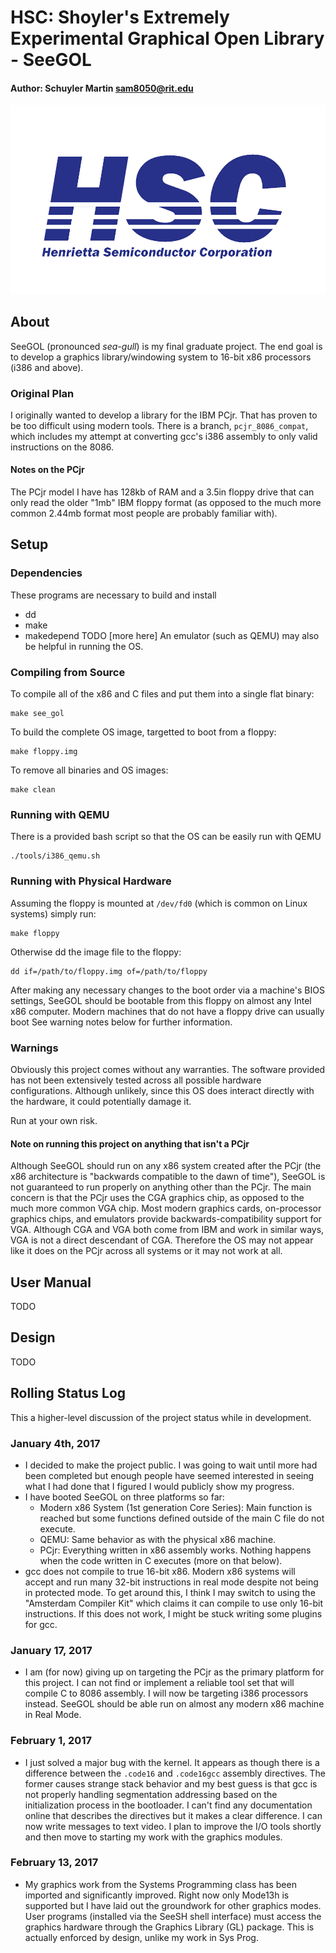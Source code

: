 # HSC: Shoyler's Extremely Experimental Graphical Open Library - SeeGOL
#### Author:  Schuyler Martin <sam8050@rit.edu>

![alt tag](/media/hsc.png)


## About
SeeGOL (pronounced _sea-gull_) is my final graduate project. The end goal is to
develop a graphics library/windowing system to 16-bit x86 processors (i386 and
above).

### Original Plan
I originally wanted to develop a library for the IBM PCjr. That has proven to
be too difficult using modern tools. There is a branch, `pcjr_8086_compat`,
which includes my attempt at converting gcc's i386 assembly to only valid
instructions on the 8086.

#### Notes on the PCjr
The PCjr model I have has 128kb of RAM and a 3.5in floppy drive that can only
read the older "1mb" IBM floppy format (as opposed to the much more common
2.44mb format most people are probably familiar with).


## Setup

### Dependencies
These programs are necessary to build and install 
- dd
- make
- makedepend
TODO [more here]
An emulator (such as QEMU) may also be helpful in running the OS.

### Compiling from Source
To compile all of the x86 and C files and put them into a single flat binary:
```shell
make see_gol
```
To build the complete OS image, targetted to boot from a floppy:
```shell
make floppy.img
```
To remove all binaries and OS images:
```shell
make clean
```

### Running with QEMU
There is a provided bash script so that the OS can be easily run with QEMU
```shell
./tools/i386_qemu.sh
```

### Running with Physical Hardware
Assuming the floppy is mounted at `/dev/fd0` (which is common on Linux systems)
simply run:
```shell
make floppy
```
Otherwise dd the image file to the floppy:
```shell
dd if=/path/to/floppy.img of=/path/to/floppy 
```
After making any necessary changes to the boot order via a machine's BIOS
settings, SeeGOL should be bootable from this floppy on almost any Intel x86
computer. Modern machines that do not have a floppy drive can usually boot
See warning notes below for further information.

### Warnings
Obviously this project comes without any warranties. The software provided has
not been extensively tested across all possible hardware configurations.
Although unlikely, since this OS does interact directly with the hardware, it
could potentially damage it.

Run at your own risk.

#### Note on running this project on anything that isn't a PCjr
Although SeeGOL should run on any x86 system created after the PCjr (the x86
architecture is "backwards compatible to the dawn of time"), SeeGOL is not
guaranteed to run properly on anything other than the PCjr. The main concern is
that the PCjr uses the CGA graphics chip, as opposed to the much more common
VGA chip. Most modern graphics cards, on-processor graphics chips, and
emulators provide backwards-compatibility support for VGA. Although CGA and VGA
both come from IBM and work in similar ways, VGA is not a direct descendant of
CGA. Therefore the OS may not appear like it does on the PCjr across all
systems or it may not work at all.


## User Manual
TODO


## Design
TODO


## Rolling Status Log
This a higher-level discussion of the project status while in development.

### January 4th, 2017
- I decided to make the project public. I was going to wait until more had been
  completed but enough people have seemed interested in seeing what I had done
  that I figured I would publicly show my progress.
- I have booted SeeGOL on three platforms so far:
  - Modern x86 System (1st generation Core Series): Main function is reached
    but some functions defined outside of the main C file do not execute.
  - QEMU: Same behavior as with the physical x86 machine.
  - PCjr: Everything written in x86 assembly works. Nothing happens when the
    code written in C executes (more on that below).
- gcc does not compile to true 16-bit x86. Modern x86 systems will accept and
  run many 32-bit instructions in real mode despite not being in protected
  mode. To get around this, I think I may switch to using the "Amsterdam
  Compiler Kit" which claims it can compile to use only 16-bit instructions. If
  this does not work, I might be stuck writing some plugins for gcc.

### January 17, 2017
- I am (for now) giving up on targeting the PCjr as the primary platform for
  this project. I can not find or implement a reliable tool set that will
  compile C to 8086 assembly. I will now be targeting i386 processors instead.
  SeeGOL should be able run on almost any modern x86 machine in Real Mode.

### February 1, 2017
- I just solved a major bug with the kernel. It appears as though there is a
  difference between the `.code16` and `.code16gcc` assembly directives. The
  former causes strange stack behavior and my best guess is that gcc is not
  properly handling segmentation addressing based on the initialization
  process in the bootloader. I can't find any documentation online that
  describes the directives but it makes a clear difference. I can now write
  messages to text video. I plan to improve the I/O tools shortly and then
  move to starting my work with the graphics modules.

### February 13, 2017
- My graphics work from the Systems Programming class has been imported and
  significantly improved. Right now only Mode13h is supported but I have laid
  out the groundwork for other graphics modes. User programs (installed via the
  SeeSH shell interface) must access the graphics hardware through the Graphics
  Library (GL) package. This is actually enforced by design, unlike my work in
  Sys Prog.

